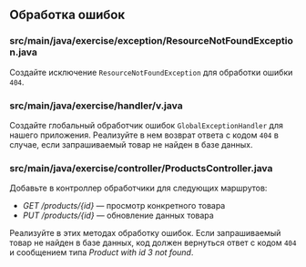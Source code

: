 ## Обработка ошибок

### src/main/java/exercise/exception/ResourceNotFoundException.java

Создайте исключение `ResourceNotFoundException` для обработки ошибки `404`.

### src/main/java/exercise/handler/v.java

Создайте глобальный обработчик ошибок `GlobalExceptionHandler` для нашего приложения. Реализуйте в нем возврат ответа с кодом `404` в случае, если запрашиваемый товар не найден в базе данных.

### src/main/java/exercise/controller/ProductsController.java

Добавьте в контроллер обработчики для следующих маршрутов:

* *GET /products/{id}* — просмотр конкретного товара
* *PUT /products/{id}* — обновление данных товара

Реализуйте в этих методах обработку ошибок. Если запрашиваемый товар не найден в базе данных, код должен вернуться ответ с кодом `404` и сообщением типа *Product with id 3 not found*.
